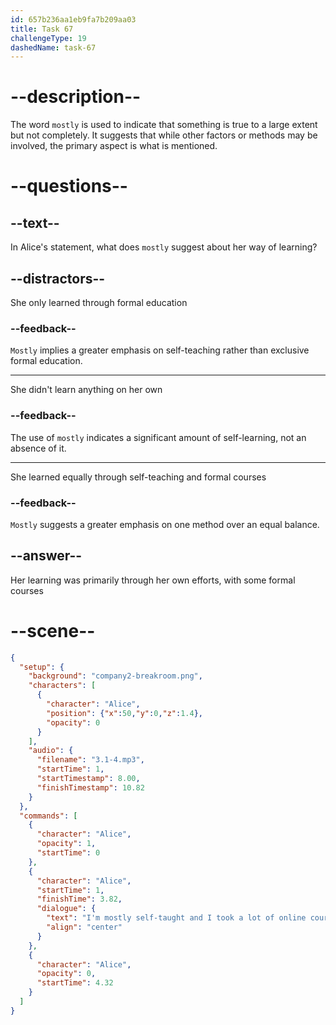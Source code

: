 ```yaml
---
id: 657b236aa1eb9fa7b209aa03
title: Task 67
challengeType: 19
dashedName: task-67
---
```


<!-- (Audio) Alice: I'm mostly self-taught, and I took a lot of online courses. -->

# --description--

The word `mostly` is used to indicate that something is true to a large extent but not completely. It suggests that while other factors or methods may be involved, the primary aspect is what is mentioned.

# --questions--

## --text--

In Alice's statement, what does `mostly` suggest about her way of learning?

## --distractors--

She only learned through formal education

### --feedback--

`Mostly` implies a greater emphasis on self-teaching rather than exclusive formal education.

---

She didn't learn anything on her own

### --feedback--

The use of `mostly` indicates a significant amount of self-learning, not an absence of it.

---

She learned equally through self-teaching and formal courses

### --feedback--

`Mostly` suggests a greater emphasis on one method over an equal balance.

## --answer--

Her learning was primarily through her own efforts, with some formal courses

# --scene--

```json
{
  "setup": {
    "background": "company2-breakroom.png",
    "characters": [
      {
        "character": "Alice",
        "position": {"x":50,"y":0,"z":1.4},
        "opacity": 0
      }
    ],
    "audio": {
      "filename": "3.1-4.mp3",
      "startTime": 1,
      "startTimestamp": 8.00,
      "finishTimestamp": 10.82
    }
  },
  "commands": [
    {
      "character": "Alice",
      "opacity": 1,
      "startTime": 0
    },
    {
      "character": "Alice",
      "startTime": 1,
      "finishTime": 3.82,
      "dialogue": {
        "text": "I'm mostly self-taught and I took a lot of online courses.",
        "align": "center"
      }
    },
    {
      "character": "Alice",
      "opacity": 0,
      "startTime": 4.32
    }
  ]
}
```

